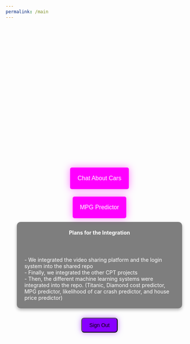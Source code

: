 ```yaml
---
permalink: /main
---
```


<html>
<style>
body {
    background-image: url('{{site.baseurl}}/images/logincar.gif');
    background-size: cover;
    background-position: center;
    background-repeat: no-repeat;
    color: #FFFFFF;
}
.main-container {
    display: flex;
    flex-direction: column;
    align-items: center;
    justify-content: center;
    min-height: 30vh;
    margin-bottom: 0;
    padding-bottom: 10px;
}
.fancy-button {
    background-color: #ff00ff;
    border: none;
    color: white;
    padding: 20px;
    text-align: center;
    text-decoration: none;
    display: inline-block;
    font-size: 16px;
    margin: 10px;
    cursor: pointer;
    border-radius: 5px;
    box-shadow: 0 0 20px rgba(255, 0, 255, 0.5);
    transition: all 0.3s ease-in-out;
}
.fancy-button:hover {
    background-color: #ff77ff;
    box-shadow: 0 0 25px rgba(255, 0, 255, 0.75);
}
.fancy-background {
    background-color: rgba(0, 0, 0, 0.5);
    padding: 20px;
    border-radius: 10px;
    margin: 0 auto 20px;
    box-shadow: 0 4px 8px rgba(0, 0, 0, 0.3);
    width: 80%;
}
.small-button {
    background-color: #8800ff;
    padding: 10px 20px;
    font-size: 14px;
    border-radius: 8px;
    box-shadow: 0 0 15px rgba(136, 0, 255, 0.5);
    transition: all 0.3s ease-in-out;
    margin: 5px;
}
.small-button:hover {
    background-color: #bb77ff;
    box-shadow: 0 0 20px rgba(187, 119, 255, 0.75);
}
</style>
<body>
    <div class="main-container">
        <button class="fancy-button" onclick="location.href='{{site.baseurl}}/chat';">Chat About Cars</button>
        <button class="fancy-button" onclick="location.href='{{site.baseurl}}/mpg';">MPG Predictor</button>
<head>
    <title>Synthwave Style Main Page</title>
</head>
    <div class="fancy-background">
        <header><b>Plans for the Integration</b></header>
            - We integrated the video sharing platform and the login system into the shared repo
            <br>
            - Finally, we integrated the other CPT projects
            <br>
            - Then, the different machine learning systems were integrated into the repo. (Titanic, Diamond cost predictor, MPG predictor, likelihood of car crash predictor, and house price predictor)
    </div>
        <button class="small-button" onclick="location.href='{{site.baseurl}}/login';">Sign Out</button>
    </div>
</body>
</html>
